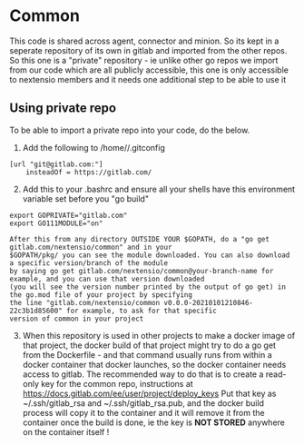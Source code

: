 # Common

This code is shared across agent, connector and minion. So its kept in a seperate repository of its own
in gitlab and imported from the other repos. So this one is a "private" repository - ie unlike other
go repos we import from our code which are all publicly accessible, this one is only accessible to 
nextensio members and it needs one additional step to be able to use it

## Using private repo

To be able to import a private repo into your code, do the below.

1. Add the following to /home/<you>/.gitconfig 

```
[url "git@gitlab.com:"]
    insteadOf = https://gitlab.com/
```

2. Add this to your .bashrc and ensure all your shells have this environment variable set before you "go build"

```
export GOPRIVATE="gitlab.com"
export GO111MODULE="on"

After this from any directory OUTSIDE YOUR $GOPATH, do a "go get gitlab.com/nextensio/common" and in your 
$GOPATH/pkg/ you can see the module downloaded. You can also download a specific version/branch of the module
by saying go get gitlab.com/nextensio/common@your-branch-name for example, and you can use that version downloaded
(you will see the version number printed by the output of go get) in the go.mod file of your project by specifying
the line "gitlab.com/nextensio/common v0.0.0-20210101210846-22c3b1d85600" for example, to ask for that specific
version of common in your project
```

3. When this repository is used in other projects to make a docker image of that project, the docker build of 
that project might try to do a go get from the Dockerfile - and that command usually runs from within a docker
container that docker launches, so the docker container needs access to gitlab. The recommended way to do that
is to create a read-only key for the common repo, instructions at https://docs.gitlab.com/ee/user/project/deploy_keys
Put that key as ~/.ssh/gitlab_rsa and ~/.ssh/gitlab_rsa.pub, and the docker build process will copy it to the 
container and it will remove it from the container once the build is done, ie the key is **NOT STORED** 
anywhere on the container itself !
